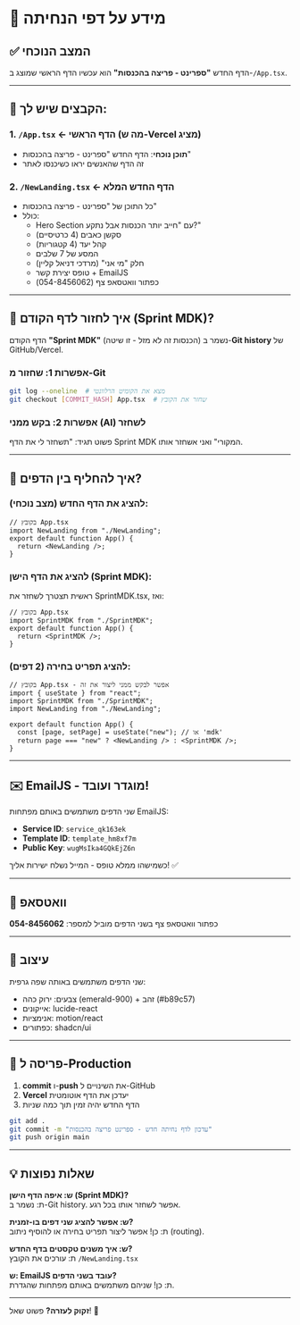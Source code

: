 # 📄 מידע על דפי הנחיתה

## ✅ המצב הנוכחי

הדף החדש **"ספרינט - פריצה בהכנסות"** הוא עכשיו הדף הראשי שמוצג ב-`/App.tsx`.

---

## 📂 הקבצים שיש לך:

### **1. `/App.tsx`** ← הדף הראשי (מה ש-Vercel מציג)

- **תוכן נוכחי**: הדף החדש "ספרינט - פריצה בהכנסות"
- זה הדף שהאנשים יראו כשיכנסו לאתר

### **2. `/NewLanding.tsx`** ← הדף החדש המלא

- כל התוכן של "ספרינט - פריצה בהכנסות"
- כולל:
  - Hero Section עם "חייב יותר הכנסות אבל נתקע?"
  - סקשן כאבים (4 כרטיסיים)
  - קהל יעד (4 קטגוריות)
  - המסע של 7 שלבים
  - חלק "מי אני" (מרדכי דניאל קליין)
  - טופס יצירת קשר + EmailJS
  - כפתור וואטסאפ צף (054-8456062)

---

## 🔄 איך לחזור לדף הקודם (Sprint MDK)?

הדף הקודם **"Sprint MDK"** (הכנסות זה לא מזל - זו שיטה) נשמר ב-**Git history** של GitHub/Vercel.

### אפשרות 1: שחזור מ-Git

```bash
git log --oneline  # מצא את הקומיט הרלוונטי
git checkout [COMMIT_HASH] App.tsx  # שחזר את הקובץ
```

### אפשרות 2: בקש ממני (AI) לשחזר

פשוט תגיד: "תשחזר לי את הדף Sprint MDK המקורי" ואני אשחזר אותו.

---

## 🎯 איך להחליף בין הדפים?

### להציג את הדף החדש (מצב נוכחי):

```tsx
// בקובץ App.tsx
import NewLanding from "./NewLanding";
export default function App() {
  return <NewLanding />;
}
```

### להציג את הדף הישן (Sprint MDK):

ראשית תצטרך לשחזר את SprintMDK.tsx, ואז:

```tsx
// בקובץ App.tsx
import SprintMDK from "./SprintMDK";
export default function App() {
  return <SprintMDK />;
}
```

### להציג תפריט בחירה (2 דפים):

```tsx
// בקובץ App.tsx - אפשר לבקש ממני ליצור את זה
import { useState } from "react";
import SprintMDK from "./SprintMDK";
import NewLanding from "./NewLanding";

export default function App() {
  const [page, setPage] = useState("new"); // או 'mdk'
  return page === "new" ? <NewLanding /> : <SprintMDK />;
}
```

---

## ✉️ EmailJS - מוגדר ועובד!

שני הדפים משתמשים באותם מפתחות EmailJS:

- **Service ID**: `service_qk163ek`
- **Template ID**: `template_hm8xf7m`
- **Public Key**: `wugMsIka4GQkEjZ6n`

כשמישהו ממלא טופס - המייל נשלח ישירות אליך! ✅

---

## 📱 וואטסאפ

כפתור וואטסאפ צף בשני הדפים מוביל למספר: **054-8456062**

---

## 🎨 עיצוב

שני הדפים משתמשים באותה שפה גרפית:

- צבעים: ירוק כהה (emerald-900) + זהב (#b89c57)
- אייקונים: lucide-react
- אנימציות: motion/react
- כפתורים: shadcn/ui

---

## 🚀 פריסה ל-Production

1. **commit** ו-**push** את השינויים ל-GitHub
2. **Vercel** יעדכן את הדף אוטומטית
3. הדף החדש יהיה זמין תוך כמה שניות

```bash
git add .
git commit -m "עדכון לדף נחיתה חדש - ספרינט פריצה בהכנסות"
git push origin main
```

---

## 💡 שאלות נפוצות

**ש: איפה הדף הישן (Sprint MDK)?**  
ת: נשמר ב-Git history. אפשר לשחזר אותו בכל רגע.

**ש: אפשר להציג שני דפים בו-זמנית?**  
ת: כן! אפשר ליצור תפריט בחירה או להוסיף ניתוב (routing).

**ש: איך משנים טקסטים בדף החדש?**  
ת: עורכים את הקובץ `/NewLanding.tsx`

**ש: EmailJS עובד בשני הדפים?**  
ת: כן! שניהם משתמשים באותם מפתחות שהגדרת.

---

**זקוק לעזרה?** פשוט שאל! 🙂